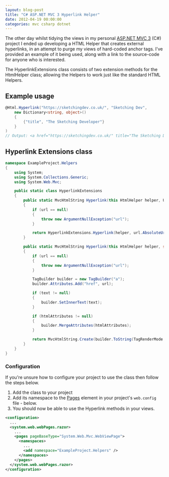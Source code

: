 ```yaml
---
layout: blog-post
title: "C# ASP.NET MVC 3 Hyperlink Helper"
date: 2012-04-19 00:00:00
categories: mvc csharp dotnet
---
```


The other day whilst tidying the views in my personal [ASP.NET MVC 3](http://www.asp.net/mvc) (C#) project I ended up developing a HTML Helper that creates external hyperlinks, in an attempt to purge my views of hard-coded anchor tags. I've provided an example of it being used, along with a link to the source-code for anyone who is interested.

The HyperlinkExtensions class consists of two extension methods for the HtmlHelper class; allowing the Helpers to work just like the standard HTML Helpers.

## Example usage

```csharp
@Html.Hyperlink("https://sketchingdev.co.uk/", "Sketching Dev",
    new Dictionary<string, object>()
    {
        {"title", "The Sketching Developer"}
    }
)
// Output: <a href="https://sketchingdev.co.uk/" title="The Sketching Developer">SketchingDev</a>
```

## Hyperlink Extensions class

```csharp
namespace ExampleProject.Helpers
{
    using System;
    using System.Collections.Generic;
    using System.Web.Mvc;

    public static class HyperlinkExtensions
    {
        public static MvcHtmlString Hyperlink(this HtmlHelper helper, Uri url, string text = null, IDictionary<string, object> htmlAttributes = null)
        {
            if (url == null)
            {
                throw new ArgumentNullException("url");
            }

            return HyperlinkExtensions.Hyperlink(helper, url.AbsoluteUri, text, htmlAttributes);
        }

        public static MvcHtmlString Hyperlink(this HtmlHelper helper, string url, string text = null, IDictionary<string, object> htmlAttributes = null)
        {
            if (url == null)
            {
                throw new ArgumentNullException("url");
            }

            TagBuilder builder = new TagBuilder("a");
            builder.Attributes.Add("href", url);

            if (text != null)
            {
                builder.SetInnerText(text);
            }

            if (htmlAttributes != null)
            {
                builder.MergeAttributes(htmlAttributes);
            }

            return MvcHtmlString.Create(builder.ToString(TagRenderMode.Normal));
        }
    }
}
```

### Configuration

If you're unsure how to configure your project to use the class then follow the steps below.

1. Add the class to your project
2. Add its namespace to the [Pages](http://msdn.microsoft.com/en-us/library/950xf363%28v=vs.100%29.aspx) element in your project's `web.config` file - below.
3. You should now be able to use the Hyperlink methods in your views.

```xml
<configuration>
  ...
  <system.web.webPages.razor>
	...
	<pages pageBaseType="System.Web.Mvc.WebViewPage">
	  <namespaces>
		...
		<add namespace="ExampleProject.Helpers" />
	  </namespaces>
	</pages>
  </system.web.webPages.razor>
</configuration>
```
